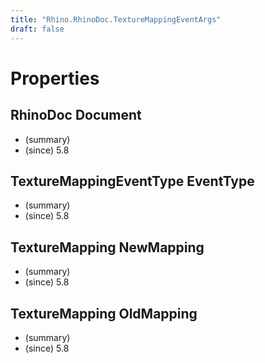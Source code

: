 ```yaml
---
title: "Rhino.RhinoDoc.TextureMappingEventArgs"
draft: false
---
```


# Properties
## RhinoDoc Document
- (summary) 
- (since) 5.8
## TextureMappingEventType EventType
- (summary) 
- (since) 5.8
## TextureMapping NewMapping
- (summary) 
- (since) 5.8
## TextureMapping OldMapping
- (summary) 
- (since) 5.8
